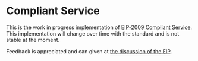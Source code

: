 # Compliant Service

This is the work in progress implementation of [EIP-2009 Compliant Service](https://github.com/ethereum/EIPs/pull/2009/files). This implementation will change over time with the standard and is not stable at the moment.

Feedback is appreciated and can given at [the discussion of the EIP](https://github.com/ethereum/EIPs/issues/2022).
